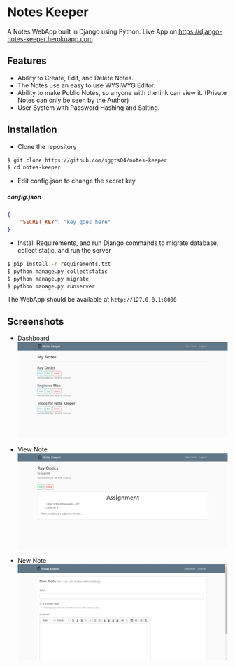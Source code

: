 # Notes Keeper

A Notes WebApp built in Django using Python. Live App on https://django-notes-keeper.herokuapp.com 

## Features
* Ability to Create, Edit, and Delete Notes.
* The Notes use an easy to use WYSIWYG Editor.
* Ability to make Public Notes, so anyone with the link can view it. (Private Notes can only be seen by the Author)
* User System with Password Hashing and Salting.

## Installation
* Clone the repository
```bash
$ git clone https://github.com/sggts04/notes-keeper
$ cd notes-keeper
```
* Edit config.json to change the secret key    
##### config.json
```json
{
	"SECRET_KEY": "key_goes_here"
}
```
* Install Requirements, and run Django commands to migrate database, collect static, and run the server
```bash
$ pip install -r requirements.txt
$ python manage.py collectstatic
$ python manage.py migrate
$ python manage.py runserver
```
The WebApp should be available at `http://127.0.0.1:8000`

## Screenshots
* Dashboard
![](/screenshots/dash.PNG?raw=true)

* View Note
![](/screenshots/view.PNG?raw=true)

* New Note
![](/screenshots/new.PNG?raw=true)
